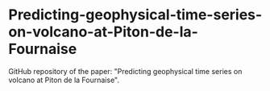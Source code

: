 # Predicting-geophysical-time-series-on-volcano-at-Piton-de-la-Fournaise
GitHub repository of the paper: "Predicting geophysical time series on volcano at Piton de la Fournaise".
